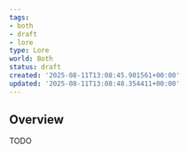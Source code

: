 ```yaml
---
tags:
- both
- draft
- lore
type: Lore
world: Both
status: draft
created: '2025-08-11T13:08:45.901561+00:00'
updated: '2025-08-11T13:08:48.354411+00:00'
---
```



## Overview

TODO
